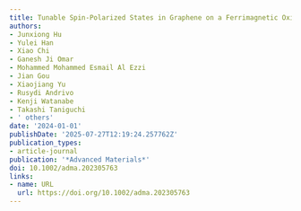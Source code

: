 ```yaml
---
title: Tunable Spin-Polarized States in Graphene on a Ferrimagnetic Oxide Insulator
authors:
- Junxiong Hu
- Yulei Han
- Xiao Chi
- Ganesh Ji Omar
- Mohammed Mohammed Esmail Al Ezzi
- Jian Gou
- Xiaojiang Yu
- Rusydi Andrivo
- Kenji Watanabe
- Takashi Taniguchi
- ' others'
date: '2024-01-01'
publishDate: '2025-07-27T12:19:24.257762Z'
publication_types:
- article-journal
publication: '*Advanced Materials*'
doi: 10.1002/adma.202305763
links:
- name: URL
  url: https://doi.org/10.1002/adma.202305763
---
```

